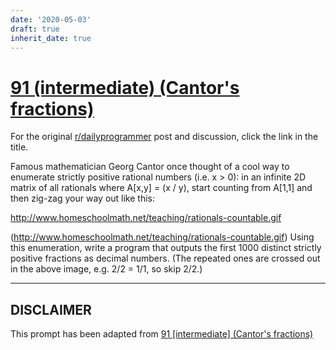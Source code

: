 ```yaml
---
date: '2020-05-03'
draft: true
inherit_date: true
---
```


# [91 (intermediate) (Cantor's fractions)](https://www.reddit.com/r/dailyprogrammer/comments/yqxyy/8242012_challenge_91_intermediate_cantors/)

For the original [r/dailyprogrammer](https://www.reddit.com/r/dailyprogrammer/) post and discussion, click the link in the title.

Famous mathematician Georg Cantor once thought of a cool way to enumerate strictly positive rational numbers (i.e. x > 0): in an infinite 2D matrix of all rationals where A[x,y] = (x / y), start counting from A[1,1] and then zig-zag your way out like this:

http://www.homeschoolmath.net/teaching/rationals-countable.gif

(http://www.homeschoolmath.net/teaching/rationals-countable.gif)
Using this enumeration, write a program that outputs the first 1000 distinct strictly positive fractions as decimal numbers. (The repeated ones are crossed out in the above image, e.g. 2/2 = 1/1, so skip 2/2.)


----
## **DISCLAIMER**
This prompt has been adapted from [91 [intermediate] (Cantor's fractions)](https://www.reddit.com/r/dailyprogrammer/comments/yqxyy/8242012_challenge_91_intermediate_cantors/
)
